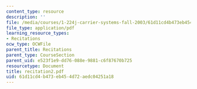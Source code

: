 ```yaml
---
content_type: resource
description: ''
file: /media/courses/1-224j-carrier-systems-fall-2003/61d11cd4b473eb454d72aedc04251a18_recitation2.pdf
file_type: application/pdf
learning_resource_types:
- Recitations
ocw_type: OCWFile
parent_title: Recitations
parent_type: CourseSection
parent_uid: e523f1e9-dd76-088e-9881-c6f87670b725
resourcetype: Document
title: recitation2.pdf
uid: 61d11cd4-b473-eb45-4d72-aedc04251a18
---
```

